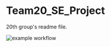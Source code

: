 # Team20_SE_Project


20th group's readme file.


![example workflow](https://github.com/shakthinandana/Team20_SE_Project/actions/workflows/<WORKFLOW_FILE>/badge.svg)
